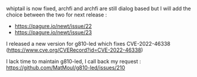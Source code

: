 whiptail is now fixed, archfi and archfi are still dialog based but I will add the choice between the two for next release :
 - https://pagure.io/newt/issue/22
 - https://pagure.io/newt/issue/23 

I released a new version for g810-led which fixes CVE-2022-46338 (https://www.cve.org/CVERecord?id=CVE-2022-46338)

I lack time to maintain g810-led, I call back my request :
https://github.com/MatMoul/g810-led/issues/210
